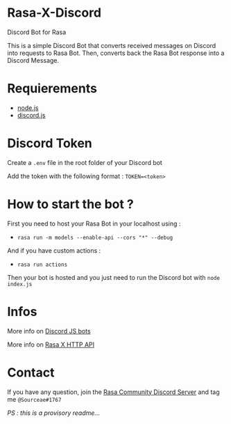 # Rasa-X-Discord
Discord Bot for Rasa

This is a simple Discord Bot that converts received messages on Discord into requests to Rasa Bot. 
Then, converts back the Rasa Bot response into a Discord Message.

# Requierements
* [node.js](https://nodejs.org/en/)
* [discord.js](https://discord.js.org/#/)

# Discord Token
Create a `.env` file in the root folder of your Discord bot

Add the token with the following format :
`TOKEN=<token>`

# How to start the bot ?
First you need to host your Rasa Bot in your localhost using :
* `rasa run -m models --enable-api --cors "*" --debug`

And if you have custom actions : 

* `rasa run actions`

Then your bot is hosted and you just need to run the Discord bot with `node index.js`

# Infos
More info on [Discord JS bots](https://discord.js.org/#/)

More info on [Rasa X HTTP API](https://rasa.com/docs/rasa-x/pages/http-api)

# Contact
If you have any question, join the [Rasa Community Discord Server](http://discord.gg/VcPMETDPN7) and tag me `@Sourceae#1767`

*PS : this is a provisory readme...*